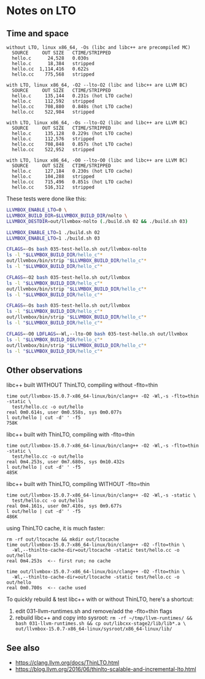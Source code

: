 # Notes on LTO

## Time and space

```
without LTO, linux x86_64, -Os (libc and libc++ are precompiled MC)
  SOURCE     OUT SIZE   CTIME/STRIPPED
  hello.c      24,528   0.030s
  hello.c      18,384   stripped
  hello.cc  1,114,416   0.622s
  hello.cc    775,568   stripped

with LTO, linux x86_64, -O2 --lto-O2 (libc and libc++ are LLVM BC)
  SOURCE     OUT SIZE   CTIME/STRIPPED
  hello.c     135,144   0.231s (hot LTO cache)
  hello.c     112,592   stripped
  hello.cc    708,880   0.848s (hot LTO cache)
  hello.cc    522,984   stripped

with LTO, linux x86_64, -Os --lto-O2 (libc and libc++ are LLVM BC)
  SOURCE     OUT SIZE   CTIME/STRIPPED
  hello.c     135,128   0.229s (hot LTO cache)
  hello.c     112,576   stripped
  hello.cc    708,848   0.857s (hot LTO cache)
  hello.cc    522,952   stripped

with LTO, linux x86_64, -O0 --lto-O0 (libc and libc++ are LLVM BC)
  SOURCE     OUT SIZE   CTIME/STRIPPED
  hello.c     127,184   0.230s (hot LTO cache)
  hello.c     104,288   stripped
  hello.cc    715,496   0.851s (hot LTO cache)
  hello.cc    516,312   stripped
```

These tests were done like this:

```sh
LLVMBOX_ENABLE_LTO=0 \
LLVMBOX_BUILD_DIR=$LLVMBOX_BUILD_DIR/nolto \
LLVMBOX_DESTDIR=out/llvmbox-nolto (./build.sh 02 && ./build.sh 03)

LLVMBOX_ENABLE_LTO=1 ./build.sh 02
LLVMBOX_ENABLE_LTO=1 ./build.sh 03

CFLAGS=-Os bash 035-test-hello.sh out/llvmbox-nolto
ls -l "$LLVMBOX_BUILD_DIR/hello_c"*
out/llvmbox/bin/strip "$LLVMBOX_BUILD_DIR/hello_c"*
ls -l "$LLVMBOX_BUILD_DIR/hello_c"*

CFLAGS=-O2 bash 035-test-hello.sh out/llvmbox
ls -l "$LLVMBOX_BUILD_DIR/hello_c"*
out/llvmbox/bin/strip "$LLVMBOX_BUILD_DIR/hello_c"*
ls -l "$LLVMBOX_BUILD_DIR/hello_c"*

CFLAGS=-Os bash 035-test-hello.sh out/llvmbox
ls -l "$LLVMBOX_BUILD_DIR/hello_c"*
out/llvmbox/bin/strip "$LLVMBOX_BUILD_DIR/hello_c"*
ls -l "$LLVMBOX_BUILD_DIR/hello_c"*

CFLAGS=-O0 LDFLAGS=-Wl,--lto-O0 bash 035-test-hello.sh out/llvmbox
ls -l "$LLVMBOX_BUILD_DIR/hello_c"*
out/llvmbox/bin/strip "$LLVMBOX_BUILD_DIR/hello_c"*
ls -l "$LLVMBOX_BUILD_DIR/hello_c"*
```

## Other observations

libc++ built WITHOUT ThinLTO, compiling without -flto=thin

    time out/llvmbox-15.0.7-x86_64-linux/bin/clang++ -O2 -Wl,-s -flto=thin -static \
      test/hello.cc -o out/hello
    real 0m0.614s, user 0m0.558s, sys 0m0.077s
    l out/hello | cut -d' ' -f5
    758K

libc++ built with ThinLTO, compiling with -flto=thin

    time out/llvmbox-15.0.7-x86_64-linux/bin/clang++ -O2 -Wl,-s -flto=thin -static \
      test/hello.cc -o out/hello
    real 0m4.253s, user 0m7.680s, sys 0m10.432s
    l out/hello | cut -d' ' -f5
    485K

libc++ built with ThinLTO, compiling WITHOUT -flto=thin

    time out/llvmbox-15.0.7-x86_64-linux/bin/clang++ -O2 -Wl,-s -static \
      test/hello.cc -o out/hello
    real 0m4.161s, user 0m7.410s, sys 0m9.677s
    l out/hello | cut -d' ' -f5
    486K

using ThinLTO cache, it is much faster:

    rm -rf out/ltocache && mkdir out/ltocache
    time out/llvmbox-15.0.7-x86_64-linux/bin/clang++ -O2 -flto=thin \
      -Wl,--thinlto-cache-dir=out/ltocache -static test/hello.cc -o out/hello
    real 0m4.253s  <-- first run; no cache

    time out/llvmbox-15.0.7-x86_64-linux/bin/clang++ -O2 -flto=thin \
      -Wl,--thinlto-cache-dir=out/ltocache -static test/hello.cc -o out/hello
    real 0m0.700s  <-- cache used


To quickly rebuild & test libc++ with or without ThinLTO, here's a shortcut:

1. edit 031-llvm-runtimes.sh and remove/add the -flto=thin flags
2. rebuild libc++ and copy into sysroot:
   `rm -rf ~/tmp/llvm-runtimes/ && bash 031-llvm-runtimes.sh &&
    cp out/libcxx-stage2/lib/lib*.a \
      out/llvmbox-15.0.7-x86_64-linux/sysroot/x86_64-linux/lib/`


## See also

- https://clang.llvm.org/docs/ThinLTO.html
- https://blog.llvm.org/2016/06/thinlto-scalable-and-incremental-lto.html
